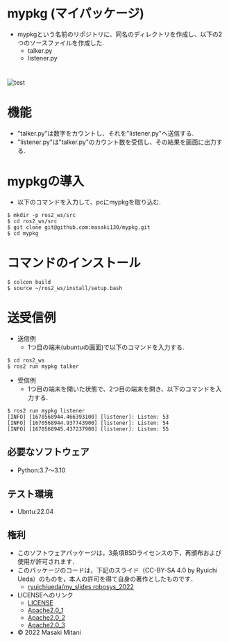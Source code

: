 # mypkg (マイパッケージ)
* mypkgという名前のリポジトリに、同名のディレクトリを作成し、以下の2つのソースファイルを作成した.
  * talker.py
  * listener.py
# 
![test](https://github.com/masaki130/mypkg/actions/workflows/test.yml/badge.svg)
# 機能
* "talker.py"は数字をカウントし、それを"listener.py"へ送信する.
* "listener.py"は"talker.py"のカウント数を受信し、その結果を画面に出力する.
# 
# mypkgの導入
* 以下のコマンドを入力して、pcにmypkgを取り込む.
```
$ mkdir -p ros2_ws/src
$ cd ros2_ws/src
$ git clone git@github.com:masaki130/mypkg.git
$ cd mypkg
```
# コマンドのインストール
```
$ colcon build
$ source ~/ros2_ws/install/setup.bash
```
# 送受信例
* 送信例
  * 1つ目の端末(ubuntuの画面)で以下のコマンドを入力する.
```
$ cd ros2_ws
$ ros2 run mypkg talker
```

* 受信例
  * 1つ目の端末を開いた状態で、2つ目の端末を開き、以下のコマンドを入力する.
```
$ ros2 run mypkg listener
[INFO] [1670568944.466393100] [listener]: Listen: 53
[INFO] [1670568944.937743900] [listener]: Listen: 54
[INFO] [1670568945.437237900] [listener]: Listen: 55
```

## 必要なソフトウェア
* Python:3.7～3.10

## テスト環境
* Ubntu:22.04

## 権利
* このソフトウェアパッケージは，3条項BSDライセンスの下，再頒布および使用が許可されます．
* このパッケージのコードは，下記のスライド（CC-BY-SA 4.0 by Ryuichi Ueda）のものを，本人の許可を得て自身の著作としたものです．
    * [ryuichiueda/my_slides robosys_2022](https://github.com/ryuichiueda/my_slides/tree/master/robosys_2022)
* LICENSEへのリンク
    * [LICENSE](https://github.com/masaki130/ros2_2022/blob/main/LICENSE)
    * [Apache2.0_1](https://github.com/masaki130/mypkg/blob/lesson10-1/test/test_copyright.py)
    * [Apache2.0_2](https://github.com/masaki130/mypkg/blob/lesson10-1/test/test_pep257.py)
    * [Apache2.0_3](https://github.com/masaki130/mypkg/blob/lesson10-1/test/test_flake8.py)
* © 2022 Masaki Mitani
